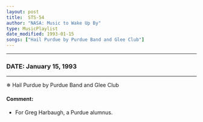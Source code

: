 ```yaml
---
layout: post
title:  STS-54
author: "NASA: Music to Wake Up By"
type: MusicPlaylist
date_modified: 1993-01-15
songs: ["Hail Purdue by Purdue Band and Glee Club"]
---
```


----
### DATE: January 15, 1993
----
✵ Hail Purdue by Purdue Band and Glee Club

#### Comment:
* For Greg Harbaugh, a Purdue alumnus.



<br/>
<center>
	<a target="_blank"
	   href="https://twitter.com/intent/tweet?hashtags=Space,NASA,Playlist,NASAWakeupCalls,SpaceProgram&text={{ page.author}}, '{{ page.songs.first }}' {{ page.title }}, {{ page.date | date: '%B %d, %Y' }}. {{ site.url }}{{ page.url }} @nasawakeupcalls">
	   <i class="fab fa-twitter" alt="Tweet this page" style="font-size: 1.3em;"></i>
	</a>
	&nbsp; 	<i class="fas fa-user-astronaut" style="font-size: 1.5em;"></i> &nbsp;
    <a type="amzn" search="'Hail Purdue by Purdue Band and Glee Club'" category="popular music">
        <i class="fab fa-amazon" style="font-size: 1.3em;"></i>
    </a>
</center>
